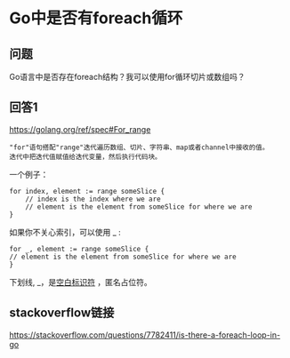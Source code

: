 # Go中是否有foreach循环

## 问题
Go语言中是否存在foreach结构？我可以使用for循环切片或数组吗？

## 回答1
https://golang.org/ref/spec#For_range
    
    "for"语句搭配"range"迭代遍历数组、切片、字符串、map或者channel中接收的值。
    迭代中把迭代值赋值给迭代变量，然后执行代码块。

一个例子：
``` 
for index, element := range someSlice {
    // index is the index where we are
    // element is the element from someSlice for where we are
}
```
如果你不关心索引，可以使用 _ :
```
for _, element := range someSlice {
// element is the element from someSlice for where we are
}
```
下划线, _，是[空白标识符](https://golang.org/ref/spec#Blank_identifier) ，匿名占位符。

## stackoverflow链接
https://stackoverflow.com/questions/7782411/is-there-a-foreach-loop-in-go